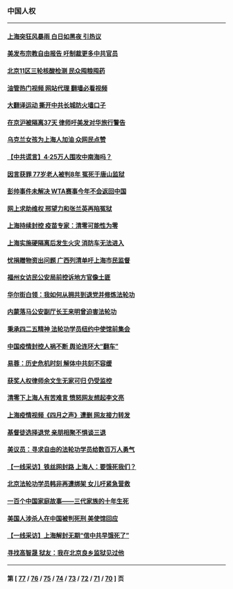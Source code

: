 ### 中国人权
---
#### [上海突狂风暴雨 白日如黑夜 引热议](../../pages/ncid278/n13720618.md?04261645) 
#### [美发布宗教自由报告 吁制裁更多中共官员](../../pages/ncid278/n13720670.md?04261645) 
#### [北京11区三轮核酸检测 民众囤粮囤药](../../pages/ncid278/n13720207.md?04261645) 
#### [油管热门视频 网站代理 翻墙必看视频](http://209.222.30.114:81/youtube.html?04261645)
#### [大翻译运动 撕开中共长城防火墙口子](../../pages/ncid278/n13720365.md?04261645) 
#### [在京沪被隔离37天 律师吁美发对华旅行警告](../../pages/ncid278/n13720436.md?04261645) 
#### [乌克兰女孩为上海人加油 众网民点赞](../../pages/ncid278/n13720169.md?04261645) 
#### [【中共谎言】4·25万人围攻中南海吗？](../../pages/ncid278/n13719995.md?04261645) 
#### [因言获罪 77岁老人被判8年 冤死于唐山监狱](../../pages/ncid278/n13718512.md?04261645) 
#### [彭帅事件未解决 WTA赛事今年不会返回中国](../../pages/ncid278/n13720023.md?04261645) 
#### [网上求助维权 邢望力和张兰英再陷冤狱](../../pages/ncid278/n13719865.md?04261645) 
#### [上海持续封控 疫苗专家：清零可能性为零](../../pages/ncid278/n13719508.md?04261645) 
#### [上海实施硬隔离后发生火灾 消防车无法进入](../../pages/ncid278/n13719674.md?04261645) 
#### [忧捐赠物资出问题 广西列清单吁上海市民监督](../../pages/ncid278/n13719434.md?04261645) 
#### [福州女访民公安局前控诉地方官像土匪](../../pages/ncid278/n13719055.md?04261645) 
#### [华尔街白领：我如何从拥共到退党并修炼法轮功](../../pages/ncid278/n13719513.md?04261645) 
#### [内蒙落马公安副厅长王来明曾迫害法轮功](../../pages/ncid278/n13717744.md?04261645) 
#### [秉承四二五精神 法轮功学员纽约中使馆前集会](../../pages/ncid278/n13719075.md?04261645) 
#### [中国疫情封控人祸不断 舆论连环大“翻车”](../../pages/ncid278/n13718897.md?04261645) 
#### [易蓉：历史危机时刻  解体中共刻不容缓](../../pages/ncid278/n13718738.md?04261645) 
#### [获奖人权律师余文生无家可归 仍受监控](../../pages/ncid278/n13718651.md?04261645) 
#### [清零下上海人有苦难言 愤怒网友想起李文亮](../../pages/ncid278/n13718537.md?04261645) 
#### [上海疫情视频《四月之声》遭删 网友接力转发](../../pages/ncid278/n13718184.md?04261645) 
#### [基督徒选择退党  亲朋相聚不惧谈三退](../../pages/ncid278/n13718257.md?04261645) 
#### [美议员：寻求自由的法轮功学员给数百万人勇气](../../pages/ncid278/n13717969.md?04261645) 
#### [【一线采访】铁丝网封路 上海人：要饿死我们？](../../pages/ncid278/n13717893.md?04261645) 
#### [北京法轮功学员韩非再遭绑架 女儿吁紧急营救](../../pages/ncid278/n13717927.md?04261645) 
#### [一百个中国家庭故事——三代家族的十年生死](../../pages/ncid278/n13716313.md?04261645) 
#### [美国人涉杀人在中国被判死刑 美使馆回应](../../pages/ncid278/n13717836.md?04261645) 
#### [【一线采访】上海解封无期“信中共早饿死了”](../../pages/ncid278/n13717736.md?04261645) 
#### [寻找高智晟   狱友：我在北京良乡监狱见过他](../../pages/ncid278/n13717519.md?04261645) 

---
#### 第 [ [77](./77.md?04261645) / [76](./76.md?04261645) / [75](./75.md?04261645) / [74](./74.md?04261645) / [73](./73.md?04261645) / [72](./72.md?04261645) / [71](./71.md?04261645) / [70](./70.md?04261645) ] 页
